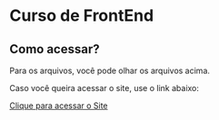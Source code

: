 # Curso de FrontEnd

## Como acessar?
 Para os arquivos, você pode olhar os arquivos acima.

 Caso você queira acessar o site, use o link abaixo:
 
 [Clique para acessar o Site](https://guilhermeollopes.github.io/curso-frontend)